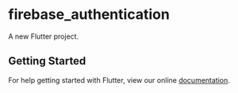 # firebase_authentication

A new Flutter project.

## Getting Started

For help getting started with Flutter, view our online
[documentation](https://flutter.io/).
